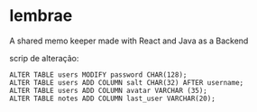 # lembrae
A shared memo keeper made with React and Java as a Backend

scrip de alteração:
```mysql
ALTER TABLE users MODIFY password CHAR(128);
ALTER TABLE users ADD COLUMN salt CHAR(32) AFTER username;
ALTER TABLE users ADD COLUMN avatar VARCHAR (35);
ALTER TABLE notes ADD COLUMN last_user VARCHAR(20);
```




